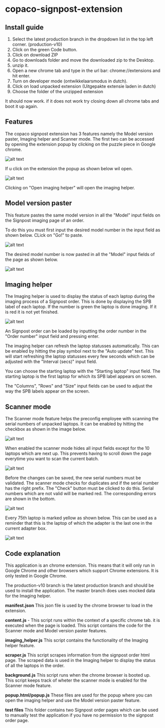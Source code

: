 # copaco-signpost-extension

## Install guide

1. Select the latest production branch in the dropdown list in the top left corner. (production-v10)
2. Click on the green Code button.
3. Click on download ZIP
4. Go to downloads folder and move the downloaded zip to the Desktop.
5. unzip it.
6. Open a new chrome tab and type in the url bar: chrome://extensions and hit enter.
7. Turn on developer mode (ontwikkelaarsmodus in dutch).
8. Click on load unpacked extension (Uitgepakte extensie laden in dutch)
9. Choose the folder of the unzipped extension

It should now work.
if it does not work try closing down all chrome tabs and boot it up again.

## Features
The copaco signpost extension has 3 features namely the Model version paster, Imaging helper and Scanner mode. The first two can be accessed by opening the extension popup by clicking on the puzzle piece in Google chrome. 

![alt text](images/puzzle-piece.png)

If u click on the extension the popup as shown below wil open.

![alt text](images/extension-popup.png)

Clicking on "Open imaging helper" will open the imaging helper.

## Model version paster

This feature pastes the same model version in all the "Model" input fields on the Signpost imaging page of an order. 

To do this you must first input the desired model number in the input field as shown below. CLick on "Go!" to paste.

![alt text](images/paste-popup.png)

The desired model number is now pasted in all the "Model" input fields of the page as shown below.

![alt text](images/pasted-numbers.png)


## Imaging helper

The Imaging helper is used to display the status of each laptop during the imaging process of a Signpost order. This is done by displaying the SPB label of each laptop. If the number is green the laptop is done imaging. If it is red it is not yet finished.

![alt text](images/imaging-helper.png)

An Signpost order can be loaded by inputting the order number in the "Order number" input field and pressing enter.

The imaging helper can refresh the laptop statusses automatically. This can be enabled by hitting the play symbol next to the "Auto update" text. This will start refreshing the laptop statusses every few seconds which can be adjusted with the "Interval (secs)" input field.

You can choose the starting laptop with the "Starting laptop" input field. The starting laptop is the first laptop for which its SPB label appears on screen.

The "Columns", "Rows" and "Size" input fields can be used to adjust the way the SPB labels appear on the screen.

## Scanner mode

The Scanner mode feature helps the preconfig employee with scanning the serial numbers of unpacked laptops. It can be enabled by hitting the checkbox as shown in the image below.

![alt text](images/enable-scanner-mode.png)

When enabled the scanner mode hides all input fields except for the 10 laptops which are next up. This prevents having to scroll down the page everytime you want to scan the current batch. 

![alt text](images/scanner-mode.png)

Before the changes can be saved, the new serial numbers must be validated. The scanner mode checks for duplicates and if the serial number has the right prefix. The "Check" button must be clicked to do this. Serial numbers which are not valid will be marked red. The corresponding errors are shown in the bottom.

![alt text](images/scanner-mode-error.png)

Every 75th laptop is marked yellow as shown below. This can be used as a reminder that this is the laptop of which the adapter is the last one in the current adapter box.

![alt text](images/mark75.png)

## Code explanation

This application is an chrome extension. This means that it will only run in Google Chrome and other browsers which support Chrome extensions. It is only tested in Google Chrome.

The production-v10 branch is the latest production branch and should be used to install the application. The master branch does uses mocked data for the Imaging helper.

**manifest.json** This json file is used by the chrome browser to load in the extension.

**content.js** - This script runs within the context of a specific chrome tab. it is executed when the page is loaded. This script contains the code for the Scanner mode and Model version paster features.

**imaging_helper.js** This script contains the functionality of the Imaging helper feature.

**scraper.js** This script scrapes information from the signpost order html page. The scraped data is used in the Imaging helper to display the status of all the laptops in the order.

**background.js** This script runs when the chrome browser is booted up. This script keeps track of wheter the scanner mode is enabled for the Scanner mode feature.

**popup.html/popup.js** These files are used for the popup where you can open the imaging helper and use the Model version paster feature.

**test files** This folder contains two Signpost order pages which can be used to manually test the application if you have no permission to the signpost order page.


